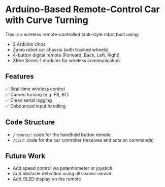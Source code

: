 # Arduino-Based Remote-Control Car with Curve Turning

This is a wireless remote-controlled tank-style robot built using:
- 2 Arduino Unos
- Zumo robot car chassis (with tracked wheels)
- 4-button digital remote (Forward, Back, Left, Right)
- XBee Series 1 modules for wireless communication

## Features
✅ Real-time wireless control  
✅ Curved turning (e.g. FR, BL)  
✅ Clean serial logging  
✅ Debounced input handling

## Code Structure
- `/remote/`: code for the handheld button remote
- `/car/`: code for the car controller (receives and acts on commands)

## Future Work
- Add speed control via potentiometer or joystick  
- Add obstacle detection using ultrasonic sensor  
- Add OLED display on the remote  
